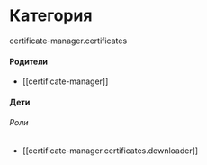 # Категория

certificate-manager.certificates


#### Родители

- [[certificate-manager]]


#### Дети

###### Роли
- [[certificate-manager.certificates.downloader]]
